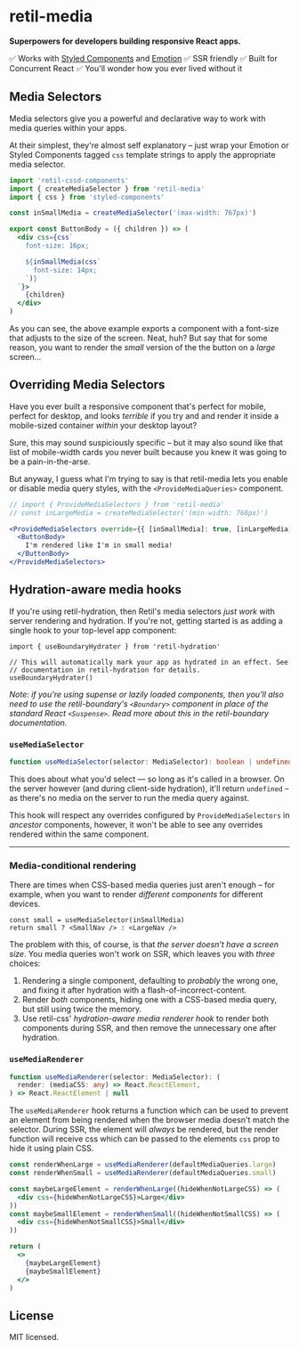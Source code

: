 # retil-media

**Superpowers for developers building responsive React apps.**


✅ Works with [Styled Components](https://styled-components.com/) and [Emotion](https://emotion.sh/)
✅ SSR friendly
✅ Built for Concurrent React
✅ You'll wonder how you ever lived without it


## Media Selectors

Media selectors give you a powerful and declarative way to work with media queries within your apps.

At their simplest, they're almost self explanatory – just wrap your Emotion or Styled Components tagged `css` template strings to apply the appropriate media selector.

```jsx
import 'retil-cssd-components'
import { createMediaSelector } from 'retil-media'
import { css } from 'styled-components'

const inSmallMedia = createMediaSelector('(max-width: 767px)')

export const ButtonBody = ({ children }) => (
  <div css={css`
    font-size: 16px;

    ${inSmallMedia(css`
      font-size: 14px;
    `)}
  `}>
    {children}
  </div>
)
```

As you can see, the above example exports a <ButtonBody> component with a font-size that adjusts to the size of the screen. Neat, huh? But say that for some reason, you want to render the *small* version of the the button on a *large* screen...


## Overriding Media Selectors

Have you ever built a responsive component that's perfect for mobile, perfect for desktop, and looks *terrible* if you try and and render it inside a mobile-sized container *within* your desktop layout?

Sure, this may sound suspiciously specific – but it may also sound like that list of mobile-width cards you never built because you knew it was going to be a pain-in-the-arse.

But anyway, I guess what I'm trying to say is that retil-media lets you enable or disable media query styles, with the `<ProvideMediaQueries>` component.

```jsx
// import { ProvideMediaSelectors } from 'retil-media'
// const inLargeMedia = createMediaSelector('(min-width: 768px)')

<ProvideMediaSelectors override={{ [inSmallMedia]: true, [inLargeMedia]: false }}>
  <ButtonBody>
    I'm rendered like I'm in small media!
  </ButtonBody>
</ProvideMediaSelectors>
```




## Hydration-aware media hooks

If you're using retil-hydration, then Retil's media selectors *just work* with server rendering and hydration. If you're not, getting started is as adding a single hook to your top-level app component:

```tsx
import { useBoundaryHydrater } from 'retil-hydration'

// This will automatically mark your app as hydrated in an effect. See
// documentation in retil-hydration for details.
useBoundaryHydrater()
```

*Note: if you're using supense or lazily loaded components, then you'll also need to use the retil-boundary's `<Boundary>` component in place of the standard React `<Suspense>`. Read more about this in the retil-boundary documentation.*


### `useMediaSelector`

```ts
function useMediaSelector(selector: MediaSelector): boolean | undefined
```

This does about what you'd select –– so long as it's called in a browser. On the server however (and during client-side hydration), it'll return `undefined` – as there's no media on the server to run the media query against.

This hook will respect any overrides configured by `ProvideMediaSelectors` in *ancestor* components, however, it won't be able to see any overrides rendered within the same component.

---

### Media-conditional rendering

There are times when CSS-based media queries just aren't enough – for example, when you want to render *different components* for different devices.

```tsx
const small = useMediaSelector(inSmallMedia)
return small ? <SmallNav /> : <LargeNav />
```

The problem with this, of course, is that *the server doesn't have a screen size*. You media queries won't work on SSR, which leaves you with *three* choices:

1. Rendering a single component, defaulting to *probably* the wrong one, and fixing it after hydration with a flash-of-incorrect-content.
2. Render *both* components, hiding one with a CSS-based media query, but still using twice the memory.
3. Use retil-css' *hydration-aware media renderer hook* to render both components during SSR, and then remove the unnecessary one after hydration.


### `useMediaRenderer`

```ts
function useMediaRenderer(selector: MediaSelector): (
  render: (mediaCSS: any) => React.ReactElement,
) => React.ReactElement | null
```

The `useMediaRenderer` hook returns a function which can be used to prevent an element from being rendered when the browser media doesn't match the selector. During SSR, the element will *always* be rendered, but the render function will receive css which can be passed to the elements `css` prop to hide it using plain CSS.

```jsx
const renderWhenLarge = useMediaRenderer(defaultMediaQueries.large)
const renderWhenSmall = useMediaRenderer(defaultMediaQueries.small)

const maybeLargeElement = renderWhenLarge((hideWhenNotLargeCSS) => (
  <div css={hideWhenNotLargeCSS}>Large</div>
))
const maybeSmallElement = renderWhenSmall((hideWhenNotSmallCSS) => (
  <div css={hideWhenNotSmallCSS}>Small</div>
))

return (
  <>
    {maybeLargeElement}
    {maybeSmallElement}
  </>
)
```



License
-------

MIT licensed.
